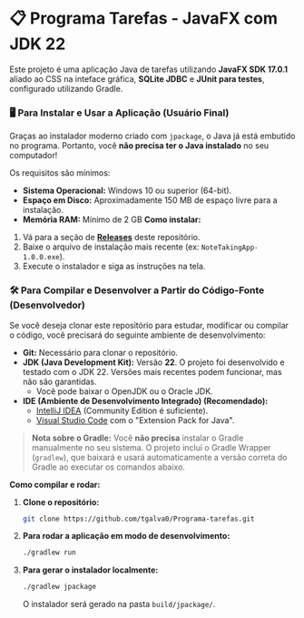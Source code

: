 # 📋 Programa Tarefas - JavaFX com JDK 22

Este projeto é uma aplicação Java de tarefas utilizando **JavaFX SDK 17.0.1** aliado ao CSS na inteface gráfica, **SQLite JDBC** e **JUnit para testes**, configurado utilizando Gradle.

### 🖥️ Para Instalar e Usar a Aplicação (Usuário Final)

Graças ao instalador moderno criado com `jpackage`, o Java já está embutido no programa. Portanto, você **não precisa ter o Java instalado** no seu computador!

Os requisitos são mínimos:

* **Sistema Operacional:** Windows 10 ou superior (64-bit).
* **Espaço em Disco:** Aproximadamente 150 MB de espaço livre para a instalação.
* **Memória RAM:** Mínimo de 2 GB
  **Como instalar:**

1.  Vá para a seção de [**Releases**](https://github.com/SEU-USUARIO/SEU-REPOSITORIO/releases) deste repositório.
2.  Baixe o arquivo de instalação mais recente (ex: `NoteTakingApp-1.0.0.exe`).
3.  Execute o instalador e siga as instruções na tela.

### 🛠️ Para Compilar e Desenvolver a Partir do Código-Fonte (Desenvolvedor)

Se você deseja clonar este repositório para estudar, modificar ou compilar o código, você precisará do seguinte ambiente de desenvolvimento:

* **Git:** Necessário para clonar o repositório.
* **JDK (Java Development Kit):** Versão **22**. O projeto foi desenvolvido e testado com o JDK 22. Versões mais recentes podem funcionar, mas não são garantidas.
    * Você pode baixar o OpenJDK ou o Oracle JDK.
* **IDE (Ambiente de Desenvolvimento Integrado) (Recomendado):**
    * [IntelliJ IDEA](https://www.jetbrains.com/idea/) (Community Edition é suficiente).
    * [Visual Studio Code](https://code.visualstudio.com/) com o "Extension Pack for Java".

> **Nota sobre o Gradle:** Você **não precisa** instalar o Gradle manualmente no seu sistema. O projeto inclui o Gradle Wrapper (`gradlew`), que baixará e usará automaticamente a versão correta do Gradle ao executar os comandos abaixo.

**Como compilar e rodar:**

1.  **Clone o repositório:**
    ```bash
    git clone https://github.com/tgalva0/Programa-tarefas.git
    ```
2.  **Para rodar a aplicação em modo de desenvolvimento:**
    ```bash
    ./gradlew run
    ```
3.  **Para gerar o instalador localmente:**
    ```bash
    ./gradlew jpackage
    ```
    O instalador será gerado na pasta `build/jpackage/`.

